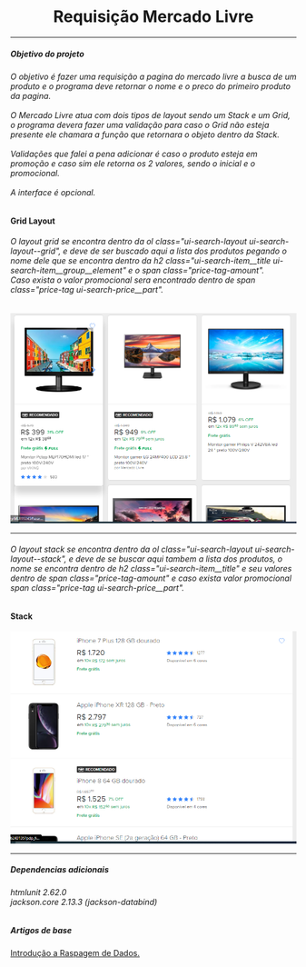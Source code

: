<div class="readme_title">

<h1 align="center">Requisição Mercado Livre</h1>
<hr>
</div>
<div class="body_text">

<h5>Objetivo do projeto</h5>
<h6> 
O objetivo é fazer uma requisição a pagina do mercado livre a busca de um produto e o programa deve retornar
o nome e o preco do primeiro produto da pagina.<br><br>
O Mercado Livre atua com dois tipos de layout sendo um Stack e um Grid, o programa devera fazer uma validação
para caso o Grid não esteja presente ele chamara a função que retornara o objeto dentro da Stack.<br><br>
Validações que falei a pena adicionar é caso o produto esteja em promoção e caso sim ele retorna os 2 valores, sendo o
inicial e o promocional.<br><br>
A interface é opcional.</h6>

<h4>Grid Layout</h4>
<h6>
O layout grid se encontra dentro da ol class="ui-search-layout ui-search-layout--grid", e deve de ser buscado aqui a lista
dos produtos pegando o nome dele que se encontra dentro da h2 class="ui-search-item__title ui-search-item__group__element" e
o span class="price-tag-amount".<br>
Caso exista o valor promocional sera encontrado dentro de span class="price-tag ui-search-price__part".
</h6>
<img src="img.png">
<hr>
<h6>
O layout stack se encontra dentro da ol class="ui-search-layout ui-search-layout--stack", e deve de se buscar aqui tambem a lista dos
produtos, o nome se encontra dentro de h2 class="ui-search-item__title" e seu valores dentro de span class="price-tag-amount"
e caso exista valor promocional span class="price-tag ui-search-price__part".
</h6>
<h4>Stack</h4>
<img src="img_1.png">
<hr>

<h5> Dependencias adicionais </h5>
<h6> htmlunit 2.62.0 <br> jackson.core 2.13.3 (jackson-databind)</h6>

<h5> Artigos de base</h5>
<a href="https://escoladedados.org/tutoriais/xpath-para-raspagem-de-dados-em-html/"> Introdução a Raspagem de Dados. </a>
</div>